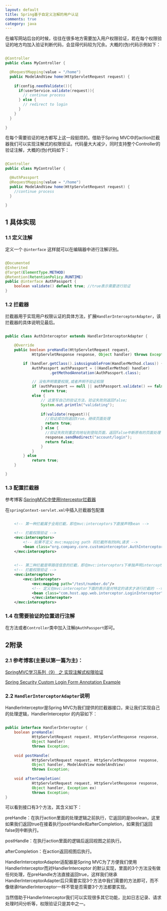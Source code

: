 ```yaml
---
layout: default
title: Spring基于自定义注解的用户认证
comments: true
category: java
---
```



在编写网站后台的时候，往往在很多地方需要加入用户权限验证，若在每个权限验证的地方均加入验证判断代码，会显得代码较为冗余。大概的(伪)代码示例如下：

```java

@Controller
public class MyController {

  @RequestMapping(value = "/home")
  public ModelAndView home(HttpServletRequest request) {
  
    if(config.needValidate()){
      if(userService.validate(request)){
        // continue process
      } else {
        // redirect to login
      }
    }
  }
  
}

```

在每个需要验证的地方都写上这一段挺烦的。借助于Spring MVC中的action拦截器我们可以实现注解式的权限验证。代码量大大减少，同时支持整个Controller的验证注解，大概的(伪)代码如下：

```java

@Controller
public class MyController {

  @AuthPassport
  @RequestMapping(value = "/home")
  public ModelAndView home(HttpServletRequest request) {
    //continue process
  }
  
}

```

## 1 具体实现

### 1.1 定义注解

定义一个 `@interface` 这样就可以在编辑器中进行注解识别。

```java

@Documented
@Inherited
@Target(ElementType.METHOD)
@Retention(RetentionPolicy.RUNTIME)
public @interface AuthPassport {
    boolean validate() default true; //true表示需要进行验证
}

```

### 1.2 拦截器

拦截器用于实现用户权限认证的具体方法，扩展`HandlerInterceptorAdapter`，该拦截器的具体说明见最后。

```java

public class AuthInterceptor extends HandlerInterceptorAdapter {

	@Override
	public boolean preHandle(HttpServletRequest request,
			HttpServletResponse response, Object handler) throws Exception {

		if (handler.getClass().isAssignableFrom(HandlerMethod.class)) {
			AuthPassport authPassport = ((HandlerMethod) handler)
					.getMethodAnnotation(AuthPassport.class);

			// 没有声明需要权限,或者声明不验证权限
			if (authPassport == null || authPassport.validate() == false)
				return true;
			else {
				// 这里写自己的验证方法，验证失败则返回false;
				System.out.println("validating");
				
				if(validate(request)){
				  //验证成功则返回true，继续页面处理
				  return true;
				} else {
				  //验证失败则重定向地址到登陆页面，返回false中断原有的页面处理
				  response.sendRedirect("account/login");
				  return false;
				}
			}
		} else
			return true;
	}

}


```

### 1.3 配置拦截器

参考博客:[SpringMVC中使用Interceptor拦截器](http://haohaoxuexi.iteye.com/blog/1750680)

在`springContext-servlet.xml`中插入拦截器包配置

```xml

	<!-- 第一种拦截属于全局拦截，即在mvc:interceptors下直接声明bean -->

	<!-- 拦截权限验证 -->
	<mvc:interceptors>  
	    <!-- 如果不定义 mvc:mapping path 将拦截所有的URL请求 -->
	    <bean class="org.company.core.custominterceptor.AuthInterceptor"></bean>
	</mvc:interceptors>
	
	
	<!-- 第二种拦截是带路径信息的拦截，即在mvc:interceptors下单独声明interceptor并加上mvc:mapping，bean参数 -->
	<!-- 拦截权限验证 -->
	<mvc:interceptors>  
	    <mvc:interceptor>  
        	<mvc:mapping path="/test/number.do"/>  
        	<!-- 定义在mvc:interceptor下面的表示是对特定的请求才进行拦截的 -->  
        	<bean class="com.host.app.web.interceptor.LoginInterceptor"/>  
    	    </mvc:interceptor>  
	</mvc:interceptors>

```

### 1.4 在需要验证的位置进行注解

在方法或者`Controller`类中加入注解`@AuthPassport`即可。

## 2附录

### 2.1 参考博客(主要以第一篇为主)： 

[SpringMVC学习系列（9） 之 实现注解式权限验证](http://www.cnblogs.com/liukemng/p/3751338.html)

[Spring Security Custom Login Form Annotation Example](http://www.mkyong.com/spring-security/spring-security-custom-login-form-annotation-example/)

### 2.2 `HandlerInterceptorAdapter`说明

HandlerInterceptor是Spring MVC为我们提供的拦截器接口，来让我们实现自己的处理逻辑，HandlerInterceptor 的内容如下：

```java

public interface HandlerInterceptor {  
    boolean preHandle(  
            HttpServletRequest request, HttpServletResponse response,   
            Object handler)   
            throws Exception;  
  
    void postHandle(  
            HttpServletRequest request, HttpServletResponse response,   
            Object handler, ModelAndView modelAndView)   
            throws Exception;  
  
    void afterCompletion(  
            HttpServletRequest request, HttpServletResponse response,   
            Object handler, Exception ex)  
            throws Exception;  
}

```

可以看到接口有3个方法，其含义如下：

preHandle：在执行action里面的处理逻辑之前执行，它返回的是boolean，这里如果我们返回true在接着执行postHandle和afterCompletion，如果我们返回false则中断执行。

postHandle：在执行action里面的逻辑后返回视图之前执行。

afterCompletion：在action返回视图后执行。

HandlerInterceptorAdapter适配器是Spring MVC为了方便我们使用HandlerInterceptor而对HandlerInterceptor 的默认实现，里面的3个方法没有做任何处理，在preHandle方法直接返回true，这样我们继承HandlerInterceptorAdapter后只需要实现3个方法中我们需要的方法即可，而不像继承HandlerInterceptor一样不管是否需要3个方法都要实现。

当然借助于HandlerInterceptor我们可以实现很多其它功能，比如日志记录、请求处理时间分析等，权限验证只是其中之一。


